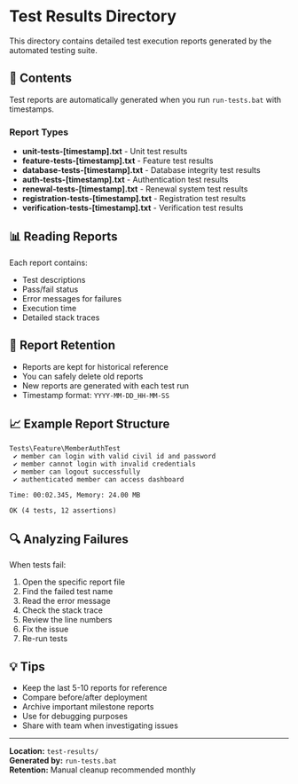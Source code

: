 # Test Results Directory

This directory contains detailed test execution reports generated by the automated testing suite.

## 📁 Contents

Test reports are automatically generated when you run `run-tests.bat` with timestamps.

### Report Types

- **unit-tests-[timestamp].txt** - Unit test results
- **feature-tests-[timestamp].txt** - Feature test results  
- **database-tests-[timestamp].txt** - Database integrity test results
- **auth-tests-[timestamp].txt** - Authentication test results
- **renewal-tests-[timestamp].txt** - Renewal system test results
- **registration-tests-[timestamp].txt** - Registration test results
- **verification-tests-[timestamp].txt** - Verification test results

## 📊 Reading Reports

Each report contains:
- Test descriptions
- Pass/fail status
- Error messages for failures
- Execution time
- Detailed stack traces

## 🔄 Report Retention

- Reports are kept for historical reference
- You can safely delete old reports
- New reports are generated with each test run
- Timestamp format: `YYYY-MM-DD_HH-MM-SS`

## 📈 Example Report Structure

```
Tests\Feature\MemberAuthTest
 ✔ member can login with valid civil id and password
 ✔ member cannot login with invalid credentials
 ✔ member can logout successfully
 ✔ authenticated member can access dashboard

Time: 00:02.345, Memory: 24.00 MB

OK (4 tests, 12 assertions)
```

## 🔍 Analyzing Failures

When tests fail:
1. Open the specific report file
2. Find the failed test name
3. Read the error message
4. Check the stack trace
5. Review the line numbers
6. Fix the issue
7. Re-run tests

## 💡 Tips

- Keep the last 5-10 reports for reference
- Compare before/after deployment
- Archive important milestone reports
- Use for debugging purposes
- Share with team when investigating issues

---

**Location:** `test-results/`  
**Generated by:** `run-tests.bat`  
**Retention:** Manual cleanup recommended monthly




